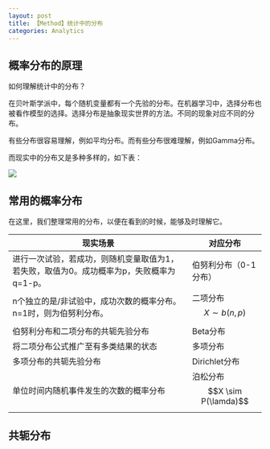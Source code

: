 ```yaml
---
layout: post
title: 【Method】统计中的分布
categories: Analytics
---
```


## 概率分布的原理

如何理解统计中的分布？

在贝叶斯学派中，每个随机变量都有一个先验的分布。在机器学习中，选择分布也被看作模型的选择。选择分布是抽象现实世界的方法。不同的现象对应不同的分布。

有些分布很容易理解，例如平均分布。而有些分布很难理解，例如Gamma分布。

而现实中的分布又是多种多样的，如下表：

![](2019-04-30-distribution-1.png)

## 常用的概率分布

在这里，我们整理常用的分布，以便在看到的时候，能够及时理解它。

| 现实场景 | 对应分布 |
| ------- | ------ |
| 进行一次试验，若成功，则随机变量取值为1，若失败，取值为0。成功概率为p，失败概率为q=1-p。 | 伯努利分布（0-1分布）|
| n个独立的是/非试验中，成功次数的概率分布。n=1时，则为伯努利分布。 | 二项分布 $$X \sim b(n,p)$$ |
| 伯努利分布和二项分布的共轭先验分布 | Beta分布 |
| 将二项分布公式推广至有多类结果的状态 | 多项分布 |
| 多项分布的共轭先验分布 | Dirichlet分布 |
| 单位时间内随机事件发生的次数的概率分布 | 泊松分布 $$X \sim P(\lamda)$$ |

## 共轭分布

